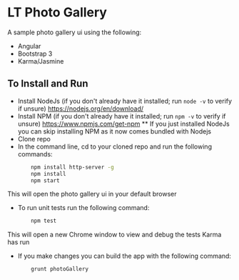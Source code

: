 # LT Photo Gallery

A sample photo gallery ui using the following:
* Angular
* Bootstrap 3
* Karma/Jasmine

## To Install and Run

* Install NodeJs (if you don't already have it installed; run `node -v` to verify if unsure) https://nodejs.org/en/download/
* Install NPM (if you don't already have it installed; run `npm -v` to verify if unsure) https://www.npmjs.com/get-npm
    ** If you just installed NodeJs you can skip installing NPM as it now comes bundled with Nodejs
* Clone repo
* In the command line, cd to your cloned repo and run the following commands:
    ```sh
        npm install http-server -g
        npm install
        npm start
    ```

This will open the photo gallery ui in your default browser

* To run unit tests run the following command:
    ```sh
        npm test
    ```
This will open a new Chrome window to view and debug the tests Karma has run

* If you make changes you can build the app with the following command:

    ```sh
        grunt photoGallery
    ```

